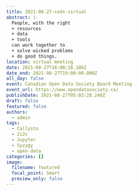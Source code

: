 ```yaml
---
title: 2021-08-27-cods-virtual
abstract: |-
  People, with the right
  + resources
  + data
  + tools
  can work together to 
  + solve wicked problems
  + do good things.
location: virtual meeting
date: 2021-08-27T16:00:28.186Z
date_end: 2021-08-27T19:00:00.000Z
all_day: false
event: Canadian Open Data Society Board Meeting
event_url: https://www.opendatasociety.ca/
publishDate: 2021-08-27T05:03:28.240Z
draft: false
featured: false
authors:
  - admin
tags:
  - Callysto
  - 2i2c
  - Jupyter
  - Syzygy
  - open-data
categories: []
image:
  filename: featured
  focal_point: Smart
  preview_only: false
---
```

